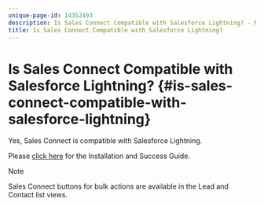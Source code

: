 ```yaml
---
unique-page-id: 14352493
description: Is Sales Connect Compatible with Salesforce Lightning? - Marketo Docs - Product Documentation
title: Is Sales Connect Compatible with Salesforce Lightning?
---
```


# Is Sales Connect Compatible with Salesforce Lightning? {#is-sales-connect-compatible-with-salesforce-lightning}

Yes, Sales Connect is compatible with Salesforce Lightning.

Please [click here](http://s3.amazonaws.com/tout-user-store/salesforce/assets/SF+Guide+for+Lightning.pdf) for the Installation and Success Guide.

>[!NOTE]
>
>Sales Connect buttons for bulk actions are available in the Lead and Contact list views.

